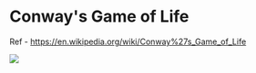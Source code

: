 # Conway's Game of Life

Ref - https://en.wikipedia.org/wiki/Conway%27s_Game_of_Life

![](./demo.gif)
